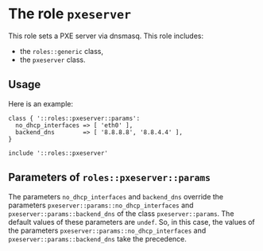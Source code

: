 # The role `pxeserver`

This role sets a PXE server via dnsmasq.
This role includes:

- the `roles::generic` class,
- the `pxeserver` class.


## Usage

Here is an example:

```puppet
class { '::roles::pxeserver::params':
  no_dhcp_interfaces => [ 'eth0' ],
  backend_dns        => [ '8.8.8.8', '8.8.4.4' ],
}

include '::roles::pxeserver'
```


## Parameters of `roles::pxeserver::params`

The parameters `no_dhcp_interfaces` and `backend_dns`
override the parameters
`pxeserver::params::no_dhcp_interfaces` and
`pxeserver::params::backend_dns` of the class
`pxeserver::params`. The default values of these parameters
are `undef`. So, in this case, the values of the parameters
`pxeserver::params::no_dhcp_interfaces` and
`pxeserver::params::backend_dns` take the precedence.




